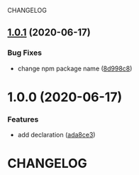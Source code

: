 CHANGELOG

## [1.0.1](https://github.com/anowlet/cookie-consent/compare/v1.0.0...v1.0.1) (2020-06-17)


### Bug Fixes

* change npm package name ([8d998c8](https://github.com/anowlet/cookie-consent/commit/8d998c895d22d9bf0fdac8c93b4e929e7dc68224))

# 1.0.0 (2020-06-17)


### Features

* add declaration ([ada8ce3](https://github.com/anowlet/cookie-consent/commit/ada8ce30f777b9346b01ebc99d5497e6ef365a68))

# CHANGELOG
